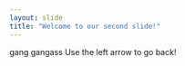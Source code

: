 ```yaml
---
layout: slide
title: "Welcome to our second slide!"
---
```

gang gangass
Use the left arrow to go back!
